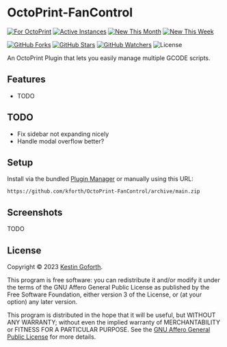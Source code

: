 # OctoPrint-FanControl

[![For OctoPrint](https://img.shields.io/badge/OctoPrint--FanControl-white?style=flat&logo=OctoPrint)](https://plugins.octoprint.org/plugins/FanControl/)
[![Active Instances](https://img.shields.io/badge/dynamic/json?color=brightgreen&label=Active%20Instances&query=%24%5B%3F%28%40.id%3D%3D%22FanControl%22%29%5D.stats.instances_month&url=https%3A%2F%2Fplugins.octoprint.org%2Fplugins.json&logo=OctoPrint&labelColor=white&style=flat)](https://plugins.octoprint.org/plugins/FanControl/)
[![New This Month](https://img.shields.io/badge/dynamic/json?color=brightgreen&label=New%20Monthly&query=%24%5B%3F%28%40.id%3D%3D%22FanControl%22%29%5D.stats.install_events_month&url=https%3A%2F%2Fplugins.octoprint.org%2Fplugins.json&logo=OctoPrint&labelColor=white&style=flat)](https://plugins.octoprint.org/plugins/FanControl/)
[![New This Week](https://img.shields.io/badge/dynamic/json?color=brightgreen&label=New%20Weekly&query=%24%5B%3F%28%40.id%3D%3D%22FanControl%22%29%5D.stats.install_events_week&url=https%3A%2F%2Fplugins.octoprint.org%2Fplugins.json&logo=OctoPrint&labelColor=white&style=flat)](https://plugins.octoprint.org/plugins/FanControl/)

[![GitHub Forks](https://img.shields.io/github/forks/kforth/OctoPrint-FanControl?label=Forks&logo=GitHub&logoColor=black&labelColor=white&color=blue)](https://github.com/kForth/OctoPrint-FanControl/network/members)
[![GitHub Stars](https://img.shields.io/github/stars/kforth/OctoPrint-FanControl?label=Stars&logo=GitHub&logoColor=black&labelColor=white&color=blue)](https://github.com/kForth/OctoPrint-FanControl/stargazers)
[![GitHub Watchers](https://img.shields.io/github/watchers/kforth/OctoPrint-FanControl?label=Watchers&logo=GitHub&logoColor=black&labelColor=white&color=blue)](https://github.com/kForth/OctoPrint-FanControl/watchers)
![License](https://img.shields.io/github/license/kforth/OctoPrint-FanControl?labelColor=white&color=blue)

An OctoPrint Plugin that lets you easily manage multiple GCODE scripts.

## Features

- TODO

## TODO

- Fix sidebar not expanding nicely
- Handle modal overflow better?

## Setup

Install via the bundled [Plugin Manager](https://docs.octoprint.org/en/master/bundledplugins/pluginmanager.html)
or manually using this URL:

    https://github.com/kforth/OctoPrint-FanControl/archive/main.zip

## Screenshots

TODO

## License

Copyright © 2023 [Kestin Goforth](https://github.com/kforth/).

This program is free software: you can redistribute it and/or modify it under the terms of the GNU Affero General Public License as published by the Free Software Foundation, either version 3 of the License, or (at your option) any later version.

This program is distributed in the hope that it will be useful, but WITHOUT ANY WARRANTY; without even the implied warranty of MERCHANTABILITY or FITNESS FOR A PARTICULAR PURPOSE.  See the [GNU Affero General Public License](https://www.gnu.org/licenses/agpl-3.0.en.html) for more details.
